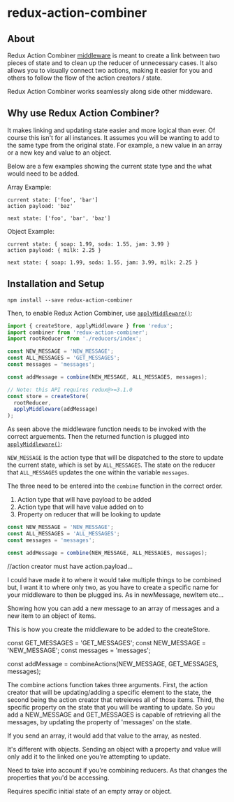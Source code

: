 # redux-action-combiner

## About
Redux Action Combiner [middleware](https://github.com/reactjs/redux/blob/master/docs/advanced/Middleware.md) is meant to create a link between two pieces of state and to clean up the reducer of unnecessary cases. It also allows you to visually connect two actions, making it easier for you and others to follow the flow of the action creators / state.

Redux Action Combiner works seamlessly along side other middeware.

## Why use Redux Action Combiner?

It makes linking and updating state easier and more logical than ever. Of course this isn't for all instances. It assumes you will be wanting to add to the same type from the original
state. For example, a new value in an array or a new key and value to an object.

Below are a few examples showing the current state type and the what would need to be added.

Array Example:
```
current state: ['foo', 'bar']
action payload: 'baz'

next state: ['foo', 'bar', 'baz']
```

Object Example:
```
current state: { soap: 1.99, soda: 1.55, jam: 3.99 }
action payload: { milk: 2.25 }

next state: { soap: 1.99, soda: 1.55, jam: 3.99, milk: 2.25 }
```

## Installation and Setup

```
npm install --save redux-action-combiner
```

Then, to enable Redux Action Combiner, use [`applyMiddleware()`](http://redux.js.org/docs/api/applyMiddleware.html):

```js
import { createStore, applyMiddleware } from 'redux';
import combiner from 'redux-action-combiner';
import rootReducer from './reducers/index';

const NEW_MESSAGE = 'NEW_MESSAGE';
const ALL_MESSAGES = 'GET_MESSAGES';
const messages = 'messages';

const addMessage = combine(NEW_MESSAGE, ALL_MESSAGES, messages);

// Note: this API requires redux@>=3.1.0
const store = createStore(
  rootReducer,
  applyMiddleware(addMessage)
);
```

As seen above the middleware function needs to be invoked with the correct arguements. Then the returned function is plugged into [`applyMiddleware()`](http://redux.js.org/docs/api/applyMiddleware.html):

```NEW_MESSAGE``` is the action type that will be dispatched to the store to update the current state, which is set by ```ALL_MESSAGES```. The state on the reducer that ```ALL_MESSAGES``` updates the one within the variable ```messages```.

The three need to be entered into the ```combine``` function in the correct order.
1. Action type that will have payload to be added
2. Action type that will have value added on to
3. Property on reducer that will be looking to update

```js
const NEW_MESSAGE = 'NEW_MESSAGE';
const ALL_MESSAGES = 'ALL_MESSAGES';
const messages = 'messages';

const addMessage = combine(NEW_MESSAGE, ALL_MESSAGES, messages);

```


//action creator must have action.payload...

I could have made it to where it would take multiple things to be combined but, I want it to where only two, as you have to create a specific name for your middleware to then be plugged ins. As in newMessage, newItem etc...

Showing how you can add a new message to an array of messages and a new item to an object of items.

This is how you create the middleware to be added to the createStore.

const GET_MESSAGES = 'GET_MESSAGES';
const NEW_MESSAGE = 'NEW_MESSAGE';
const messages = 'messages';

const addMessage = combineActions(NEW_MESSAGE, GET_MESSAGES, messages);

The combine actions function takes three arguments. First, the action creator that will be updating/adding a specific element to the state, the second being the action creator that retreieves all of those items. Third, the specific property on the state that you will be wanting to update.
So you add a NEW_MESSAGE and GET_MESSAGES is capable of retrieving all the messages, by updating the property of 'messages' on the state.

If you send an array, it would add that value to the array, as nested.

It's different with objects. Sending an object with a property and value will only add it to the linked one you're attempting to update.

Need to take into account if you're combining reducers. As that changes the properties that you'd be accessing.

Requires specific initial state of an empty array or object.
